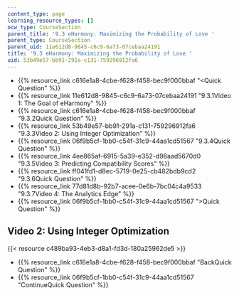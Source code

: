 ```yaml
---
content_type: page
learning_resource_types: []
ocw_type: CourseSection
parent_title: '9.3 eHarmony: Maximizing the Probability of Love '
parent_type: CourseSection
parent_uid: 11e612d8-9845-c6c9-6a73-07cebaa24191
title: '9.3 eHarmony: Maximizing the Probability of Love '
uid: 53b49e57-bb91-291a-c131-759296912fa6
---
```


*   {{% resource_link c616e1a8-4cbe-f628-f458-bec9f000bbaf "\<Quick Question" %}}
*   {{% resource_link 11e612d8-9845-c6c9-6a73-07cebaa24191 "9.3.1Video 1: The Goal of eHarmony" %}}
*   {{% resource_link c616e1a8-4cbe-f628-f458-bec9f000bbaf "9.3.2Quick Question" %}}
*   {{% resource_link 53b49e57-bb91-291a-c131-759296912fa6 "9.3.3Video 2: Using Integer Optimization" %}}
*   {{% resource_link 06f9b5cf-1bb0-c54f-31c9-44aa1cd51567 "9.3.4Quick Question" %}}
*   {{% resource_link 4ee865af-6915-5a39-e352-d98aad5670d0 "9.3.5Video 3: Predicting Compatibility Scores" %}}
*   {{% resource_link ff041fd1-d8ec-5719-0e25-cb482bdb9cd2 "9.3.6Quick Question" %}}
*   {{% resource_link 77d81d8b-92b7-acee-0e6b-7bc04c4a9533 "9.3.7Video 4: The Analytics Edge" %}}
*   {{% resource_link 06f9b5cf-1bb0-c54f-31c9-44aa1cd51567 "\>Quick Question" %}}

Video 2: Using Integer Optimization
-----------------------------------

{{< resource c489ba93-4eb3-d8a1-fd3d-180a25962de5 >}}

*   {{% resource_link c616e1a8-4cbe-f628-f458-bec9f000bbaf "BackQuick Question" %}}
*   {{% resource_link 06f9b5cf-1bb0-c54f-31c9-44aa1cd51567 "ContinueQuick Question" %}}